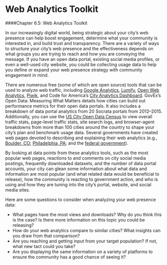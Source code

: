 # Web Analytics Toolkit

\####Chapter 6.5: Web Analytics Toolkit

In our increasingly digital world, being strategic about your city’s web presence can help boost engagement, determine what your community is interested in, and build trust and transparency. There are a variety of ways to structure your city’s web presence and the effectiveness depends on what groups you are trying to reach and how you are conveying the message. If you have an open data portal, existing social media profiles, or even a well-used city website, you could be collecting usage data to help you define or expand your web presence strategy with community engagement in mind.

There are numerous free (some of which are open source) tools that can be used to analyze web traffic, including [Google Analytics](https://www.google.com/analytics/#?modal_active=none), [Lumify](http://lumify.io/), [Open Web Analytics](http://www.openwebanalytics.com/), [Piwik](http://piwik.org/), and Code for America’s [City Analytics Dashboard](https://github.com/codeforamerica/city-analytics-dashboard). GovEx’s Open Data: Measuring What Matters details how cities can build out performance metrics for their open data portals. It also includes a breakdown of data portal analytics from 20 Socrata portals from 2012–2015. Additionally, you can use the [US City Open Data Census](https://data.census.gov/) to view overall traffic stats, page-level traffic stats, site search logs, and browser-agent breakdowns from more than 100 cities around the country to shape your city’s plan and benchmark usage data. Several governments have created web pages devoted to describing and explaining their web analytics (e.g., [Boulder, CO](https://bouldercolorado.gov/stats); [Philadelphia, PA](https://standards.phila.gov/docs/getting-started/analytics.html); and the [federal government](https://analytics.usa.gov/)).

By looking at data points from these analytics tools, such as the most popular web pages, reactions to and comments on city social media postings, frequently downloaded datasets, and the number of data portal accounts, your city can glean some information about what data and information are most popular (and what related data would be beneficial to release), how the community is reacting to government action, and who is using and how they are tuning into the city’s portal, website, and social media sites.

Here are some questions to consider when analyzing your web presence data:

* What pages have the most views and downloads? Why do you think this is the case? Is there more information on this topic you could be releasing?
* How do your web analytics compare to similar cities? What insights can you draw from that comparison?
* Are you reaching and getting input from your target population? If not, what new tact could you take?
* Are you displaying the same information on a variety of platforms to ensure the community has a good chance of seeing it?
